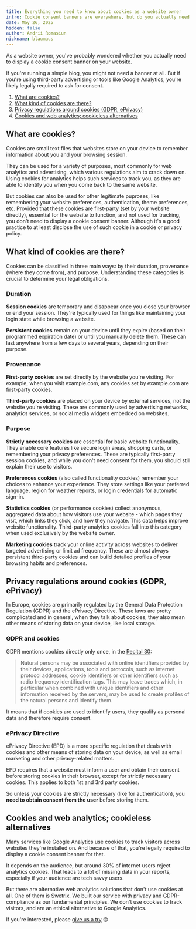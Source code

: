 ```yaml
---
title: Everything you need to know about cookies as a website owner
intro: Cookie consent banners are everywhere, but do you actually need one? This guide covers everything website owners need to know about cookies, privacy regulations, and cookieless analytics alternatives.
date: May 26, 2025
hidden: false
author: Andrii Romasiun
nickname: blaumaus
---
```


As a website owner, you've probably wondered whether you actually need to display a cookie consent banner on your website.

If you're running a simple blog, you might not need a banner at all. But if you're using third-party advertising or tools like Google Analytics, you're likely legally required to ask for consent.

<ol>
  <li>
    <a href="#what-are-cookies">
      What are cookies?
    </a>
  </li>
  <li>
    <a href="#what-kind-of-cookies-are-there">
      What kind of cookies are there?
    </a>
  </li>
  <li>
    <a href="#cookies-and-privacy-regulations">
      Privacy regulations around cookies (GDPR, ePrivacy)
    </a>
  </li>
  <li>
    <a href="#cookieless-alternatives">
      Cookies and web analytics; cookieless alternatives
    </a>
  </li>
</ol>

<h2 id="what-are-cookies">
  What are cookies?
</h2>

Cookies are small text files that websites store on your device to remember information about you and your browsing session.

They can be used for a variety of purposes, most commonly for web analytics and advertising, which various regulations aim to crack down on. Using cookies for analytics helps such services to track you, as they are able to identify you when you come back to the same website.

But cookies can also be used for other legitimate puproses, like remembering your website preferences, authentication, theme preferences, etc. Provided that these cookies are first-party (set by your website directly), essential for the website to function, and not used for tracking, you don't need to display a cookie consent banner. Although it's a good practice to at least disclose the use of such cookie in a cookie or privacy policy.

<h2 id="what-kind-of-cookies-are-there">
  What kind of cookies are there?
</h2>

Cookies can be classified in three main ways: by their duration, provenance (where they come from), and purpose. Understanding these categories is crucial  to determine your legal obligations.

### Duration

**Session cookies** are temporary and disappear once you close your browser or end your session. They're typically used for things like maintaining your login state while browsing a website.

**Persistent cookies** remain on your device until they expire (based on their programmed expiration date) or until you manually delete them. These can last anywhere from a few days to several years, depending on their purpose.

### Provenance

**First-party cookies** are set directly by the website you're visiting. For example, when you visit example.com, any cookies set by example.com are first-party cookies.

**Third-party cookies** are placed on your device by external services, not the website you're visiting. These are commonly used by advertising networks, analytics services, or social media widgets embedded on websites.

### Purpose

**Strictly necessary cookies** are essential for basic website functionality. They enable core features like secure login areas, shopping carts, or remembering your privacy preferences. These are typically first-party session cookies, and while you don't need consent for them, you should still explain their use to visitors.

**Preferences cookies** (also called functionality cookies) remember your choices to enhance your experience. They store settings like your preferred language, region for weather reports, or login credentials for automatic sign-in.

**Statistics cookies** (or performance cookies) collect anonymous, aggregated data about how visitors use your website - which pages they visit, which links they click, and how they navigate. This data helps improve website functionality. Third-party analytics cookies fall into this category when used exclusively by the website owner.

**Marketing cookies** track your online activity across websites to deliver targeted advertising or limit ad frequency. These are almost always persistent third-party cookies and can build detailed profiles of your browsing habits and preferences.

<h2 id="cookies-and-privacy-regulations">
  Privacy regulations around cookies (GDPR, ePrivacy)
</h2>

In Europe, cookies are primarily regulated by the General Data Protection Regulation (GDPR) and the ePrivacy Directive. These laws are pretty complicated and in general, when they talk about cookies, they also mean other means of storing data on your device, like local storage.

### GDPR and cookies

GDPR mentions cookies directly only once, in the [Recital 30](https://gdpr.eu/recital-30-online-identifiers-for-profiling-and-identification/):

> Natural persons may be associated with online identifiers provided by their devices, applications, tools and protocols, such as internet protocol addresses, cookie identifiers or other identifiers such as radio frequency identification tags. This may leave traces which, in particular when combined with unique identifiers and other information received by the servers, may be used to create profiles of the natural persons and identify them.

It means that if cookies are used to identify users, they qualify as personal data and therefore require consent.

### ePrivacy Directive

ePrivacy Directive (EPD) is a more specific regulation that deals with cookies and other means of storing data on your device, as well as email marketing and other privacy-related matters.

EPD requires that a website must inform a user and obtain their consent before storing cookies in their browser, except for strictly necessary cookies. This applies to both 1st and 3rd party cookies.

So unless your cookies are strictly necessary (like for authentication), you **need to obtain consent from the user** before storing them.

<h2 id="cookieless-alternatives">
  Cookies and web analytics; cookieless alternatives
</h2>

Many services like Google Analytics use cookies to track visitors across websites they're installed on. And because of that, you're legally required to display a cookie consent banner for that.

It depends on the audience, but around 30% of internet users reject analytics cookies. That leads to a lot of missing data in your reports, especially if your audience are tech savvy users.

But there are alternative web analytics solutions that don't use cookies at all. One of them is [Swetrix](https://swetrix.com). We built our service with privacy and GDPR-compliance as our fundamental principles. We don't use cookies to track visitors, and are an ethical alternative to Google Analytics.

If you're interested, please [give us a try](https://swetrix.com) 😊

